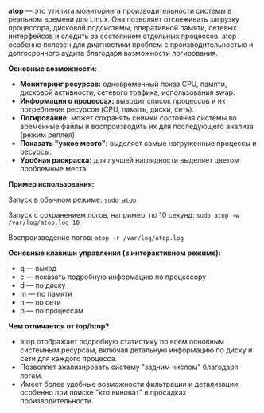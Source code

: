 **atop** — это утилита мониторинга производительности системы в реальном времени для Linux. Она позволяет отслеживать загрузку процессора, дисковой подсистемы, оперативной памяти, сетевых интерфейсов и следить за состоянием отдельных процессов. atop особенно полезен для диагностики проблем с производительностью и долгосрочного аудита благодаря возможности логирования.

  
**Основные возможности:**

- **Мониторинг ресурсов:** одновременный показ CPU, памяти, дисковой активности, сетевого трафика, использования swap.
- **Информация о процессах:** выводит список процессов и их потребление ресурсов (CPU, память, диски, сеть).
- **Логирование:** может сохранять снимки состояния системы во временные файлы и воспроизводить их для последующего анализа (режим реплея)
- **Показать "узкое место":** выделяет самые нагруженные процессы и ресурсы.
- **Удобная раскраска:** для лучшей наглядности выделяет цветом проблемные места.


**Пример использования:**

Запуск в обычном режиме:
`sudo atop`

Запуск с сохранением логов, например, по 10 секунд:
`sudo atop -w /var/log/atop.log 10`

Воспроизведение логов:
`atop -r /var/log/atop.log`


**Основные клавиши управления (в интерактивном режиме):**

- q — выход
- c — показать подробную информацию по процессору
- d — по диску
- m — по памяти
- n — по сети
- p — по процессам


**Чем отличается от top/htop?**

- atop отображает подробную статистику по всем основным системным ресурсам, включая детальную информацию по диску и сети для каждого процесса.
- Позволяет анализировать систему "задним числом" благодаря логам.
- Имеет более удобные возможности фильтрации и детализации, особенно при поиске "кто виноват" в просадках производительности.